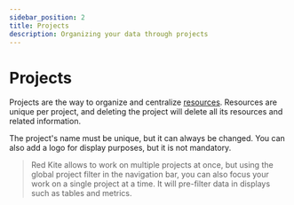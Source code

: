```yaml
---
sidebar_position: 2
title: Projects
description: Organizing your data through projects
---
```


# Projects

Projects are the way to organize and centralize [resources](./resources.md). Resources are unique per project, and deleting the project will delete all its
resources and related information.

The project's name must be unique, but it can always be changed. You can also add a logo for display purposes, but it is not mandatory.

> Red Kite allows to work on multiple projects at once, but using the global project filter in the navigation bar, you can also focus your work on a single project at a time. It will pre-filter data in displays such as tables and metrics.
